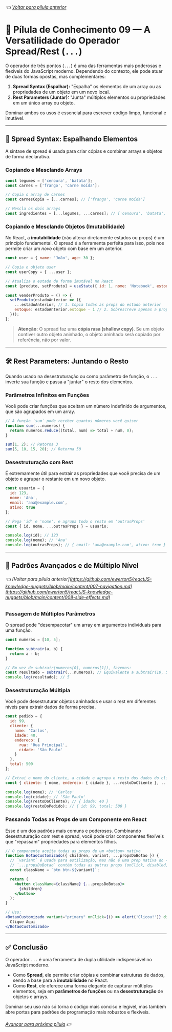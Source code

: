 ###### 👈 [Voltar para pílula anterior](https://github.com/ewerton5/reactJS-knowledge-nuggets/blob/main/content/008-side-effects.md)

# 📘 Pílula de Conhecimento 09 — A Versatilidade do Operador Spread/Rest (`...`)

O operador de três pontos (`...`) é uma das ferramentas mais poderosas e flexíveis do JavaScript moderno. Dependendo do contexto, ele pode atuar de duas formas opostas, mas complementares:

1.  **Spread Syntax (Espalhar):** "Espalha" os elementos de um array ou as propriedades de um objeto em um novo local.
2.  **Rest Parameters (Juntar):** "Junta" múltiplos elementos ou propriedades em um único array ou objeto.

Dominar ambos os usos é essencial para escrever código limpo, funcional e imutável.

---

## 🧩 Spread Syntax: Espalhando Elementos

A sintaxe de spread é usada para criar cópias e combinar arrays e objetos de forma declarativa.

### Copiando e Mesclando Arrays
```javascript
const legumes = ['cenoura', 'batata'];
const carnes = ['frango', 'carne moída'];

// Copia o array de carnes
const carnesCopia = [...carnes]; // ['frango', 'carne moída']

// Mescla os dois arrays
const ingredientes = [...legumes, ...carnes]; // ['cenoura', 'batata', 'frango', 'carne moída']
```

### Copiando e Mesclando Objetos (Imutabilidade)
No React, a **imutabilidade** (não alterar diretamente estados ou props) é um princípio fundamental. O spread é a ferramenta perfeita para isso, pois nos permite criar um *novo* objeto com base em um anterior.

```javascript
const user = { name: 'João', age: 30 };

// Copia o objeto user
const userCopy = { ...user };

// Atualiza o estado de forma imutável no React
const [produto, setProduto] = useState({ id: 1, nome: 'Notebook', estoque: 15 });

const venderProduto = () => {
  setProduto(estadoAnterior => ({
    ...estadoAnterior, // 1. Copia todas as props do estado anterior
    estoque: estadoAnterior.estoque - 1 // 2. Sobrescreve apenas a prop desejada
  }));
};
```
> **Atenção:** O spread faz uma **cópia rasa (shallow copy)**. Se um objeto contiver outro objeto aninhado, o objeto aninhado será copiado por referência, não por valor.

---

## 🛠️ Rest Parameters: Juntando o Resto

Quando usado na desestruturação ou como parâmetro de função, o `...` inverte sua função e passa a "juntar" o resto dos elementos.

### Parâmetros Infinitos em Funções
Você pode criar funções que aceitam um número indefinido de argumentos, que são agrupados em um array.

```javascript
// A função `sum` pode receber quantos números você quiser
function sum(...numeros) {
  return numeros.reduce((total, num) => total + num, 0);
}

sum(1, 2); // Retorna 3
sum(5, 10, 15, 20); // Retorna 50
```

### Desestruturação com Rest
É extremamente útil para extrair as propriedades que você precisa de um objeto e agrupar o restante em um novo objeto.

```javascript
const usuario = {
  id: 123,
  nome: 'Ana',
  email: 'ana@example.com',
  ativo: true
};

// Pega 'id' e 'nome', e agrupa todo o resto em 'outrasProps'
const { id, nome, ...outrasProps } = usuario;

console.log(id); // 123
console.log(nome); // 'Ana'
console.log(outrasProps); // { email: 'ana@example.com', ativo: true }
```

---

## 🚀 Padrões Avançados e de Múltiplo Nível

###### 👈 [Voltar para pílula anterior](https://github.com/ewerton5/reactJS-knowledge-nuggets/blob/main/content/007-navigation.md](https://github.com/ewerton5/reactJS-knowledge-nuggets/blob/main/content/008-side-effects.md)

### Passagem de Múltiplos Parâmetros
O spread pode "desempacotar" um array em argumentos individuais para uma função.

```javascript
const numeros = [10, 5];

function subtrair(a, b) {
  return a - b;
}

// Em vez de subtrair(numeros[0], numeros[1]), fazemos:
const resultado = subtrair(...numeros); // Equivalente a subtrair(10, 5)
console.log(resultado); // 5
```

### Desestruturação Múltipla
Você pode desestruturar objetos aninhados e usar o rest em diferentes níveis para extrair dados de forma precisa.

```javascript
const pedido = {
  id: 99,
  cliente: {
    nome: 'Carlos',
    idade: 40,
    endereco: {
      rua: 'Rua Principal',
      cidade: 'São Paulo'
    }
  },
  total: 500
};

// Extrai o nome do cliente, a cidade e agrupa o resto dos dados do cliente
const { cliente: { nome, endereco: { cidade }, ...restoDoCliente }, ...restoDoPedido } = pedido;

console.log(nome); // 'Carlos'
console.log(cidade); // 'São Paulo'
console.log(restoDoCliente); // { idade: 40 }
console.log(restoDoPedido); // { id: 99, total: 500 }
```

### Passando Todas as Props de um Componente em React
Esse é um dos padrões mais comuns e poderosos. Combinando desestruturação com rest e spread, você pode criar componentes flexíveis que "repassam" propriedades para elementos filhos.

```jsx
// O componente aceita todas as props de um <button> nativo
function BotaoCustomizado({ children, variant, ...propsDoBotao }) {
  // `variant` é usada para estilização, mas não é uma prop nativa do <button>
  // `...propsDoBotao` contém todas as outras props (onClick, disabled, etc.)
  const className = `btn btn-${variant}`;

  return (
    <button className={className} {...propsDoBotao}>
      {children}
    </button>
  );
}

// Uso:
<BotaoCustomizado variant="primary" onClick={() => alert('Clicou!')} disabled={false}>
  Clique Aqui
</BotaoCustomizado>
```

---

## ✅ Conclusão

O operador `...` é uma ferramenta de dupla utilidade indispensável no JavaScript moderno.

* Como **Spread**, ele permite criar cópias e combinar estruturas de dados, sendo a base para a **imutabilidade** no React.
* Como **Rest**, ele oferece uma forma elegante de capturar múltiplos elementos, seja em **parâmetros de funções** ou na **desestruturação** de objetos e arrays.

Dominar seu uso não só torna o código mais conciso e legível, mas também abre portas para padrões de programação mais robustos e flexíveis.

###### [Avançar para próxima pílula](https://github.com/ewerton5/reactJS-knowledge-nuggets/blob/main/content/010-redux.md) 👉
